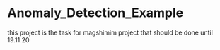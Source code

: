 # Anomaly_Detection_Example
this project is the task for magshimim project that should be done until 19.11.20
